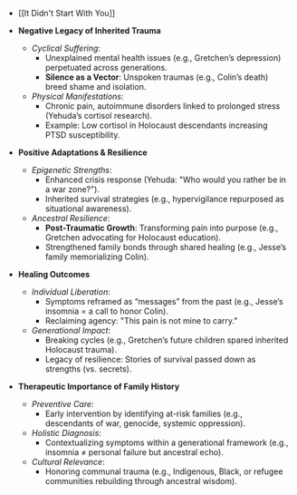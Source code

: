 
- [[It Didn't Start With You]]
- **Negative Legacy of Inherited Trauma**
	
	- _Cyclical Suffering_:
		- Unexplained mental health issues (e.g., Gretchen’s depression) perpetuated across generations.
		- **Silence as a Vector**: Unspoken traumas (e.g., Colin’s death) breed shame and isolation.
	- _Physical Manifestations_:
		- Chronic pain, autoimmune disorders linked to prolonged stress (Yehuda’s cortisol research).
		- Example: Low cortisol in Holocaust descendants increasing PTSD susceptibility.
- **Positive Adaptations & Resilience**
	
	- _Epigenetic Strengths_:
		- Enhanced crisis response (Yehuda: "Who would you rather be in a war zone?").
		- Inherited survival strategies (e.g., hypervigilance repurposed as situational awareness).
	- _Ancestral Resilience_:
		- **Post-Traumatic Growth**: Transforming pain into purpose (e.g., Gretchen advocating for Holocaust education).
		- Strengthened family bonds through shared healing (e.g., Jesse’s family memorializing Colin).
- **Healing Outcomes**
	
	- _Individual Liberation_:
		- Symptoms reframed as “messages” from the past (e.g., Jesse’s insomnia = a call to honor Colin).
		- Reclaiming agency: "This pain is not mine to carry."
	- _Generational Impact_:
		- Breaking cycles (e.g., Gretchen’s future children spared inherited Holocaust trauma).
		- Legacy of resilience: Stories of survival passed down as strengths (vs. secrets).
- **Therapeutic Importance of Family History**
	
	- _Preventive Care_:
		- Early intervention by identifying at-risk families (e.g., descendants of war, genocide, systemic oppression).
	- _Holistic Diagnosis_:
		- Contextualizing symptoms within a generational framework (e.g., insomnia ≠ personal failure but ancestral echo).
	- _Cultural Relevance_:
		- Honoring communal trauma (e.g., Indigenous, Black, or refugee communities rebuilding through ancestral wisdom).


